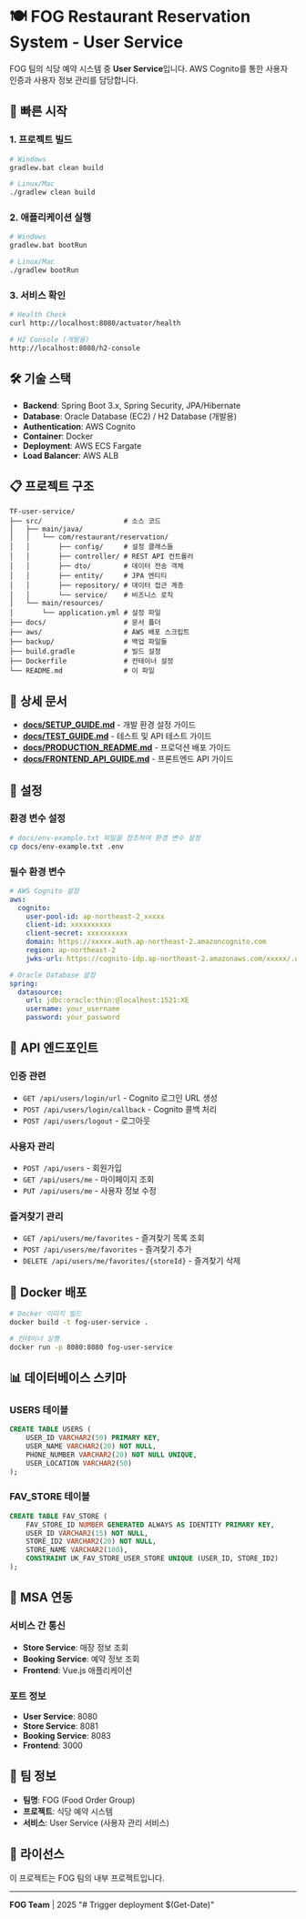 # 🍽️ **FOG Restaurant Reservation System - User Service**

FOG 팀의 식당 예약 시스템 중 **User Service**입니다. AWS Cognito를 통한 사용자 인증과 사용자 정보 관리를 담당합니다.

## 🚀 **빠른 시작**

### **1. 프로젝트 빌드**
```bash
# Windows
gradlew.bat clean build

# Linux/Mac
./gradlew clean build
```

### **2. 애플리케이션 실행**
```bash
# Windows
gradlew.bat bootRun

# Linux/Mac
./gradlew bootRun
```

### **3. 서비스 확인**
```bash
# Health Check
curl http://localhost:8080/actuator/health

# H2 Console (개발용)
http://localhost:8080/h2-console
```

## 🛠️ **기술 스택**

- **Backend**: Spring Boot 3.x, Spring Security, JPA/Hibernate
- **Database**: Oracle Database (EC2) / H2 Database (개발용)
- **Authentication**: AWS Cognito
- **Container**: Docker
- **Deployment**: AWS ECS Fargate
- **Load Balancer**: AWS ALB

## 📋 **프로젝트 구조**

```
TF-user-service/
├── src/                    # 소스 코드
│   ├── main/java/
│   │   └── com/restaurant/reservation/
│   │       ├── config/     # 설정 클래스들
│   │       ├── controller/ # REST API 컨트롤러
│   │       ├── dto/        # 데이터 전송 객체
│   │       ├── entity/     # JPA 엔티티
│   │       ├── repository/ # 데이터 접근 계층
│   │       └── service/    # 비즈니스 로직
│   └── main/resources/
│       └── application.yml # 설정 파일
├── docs/                   # 문서 폴더
├── aws/                    # AWS 배포 스크립트
├── backup/                 # 백업 파일들
├── build.gradle            # 빌드 설정
├── Dockerfile              # 컨테이너 설정
└── README.md               # 이 파일
```

## 📖 **상세 문서**

- **[docs/SETUP_GUIDE.md](docs/SETUP_GUIDE.md)** - 개발 환경 설정 가이드
- **[docs/TEST_GUIDE.md](docs/TEST_GUIDE.md)** - 테스트 및 API 테스트 가이드
- **[docs/PRODUCTION_README.md](docs/PRODUCTION_README.md)** - 프로덕션 배포 가이드
- **[docs/FRONTEND_API_GUIDE.md](docs/FRONTEND_API_GUIDE.md)** - 프론트엔드 API 가이드

## 🔧 **설정**

### **환경 변수 설정**
```bash
# docs/env-example.txt 파일을 참조하여 환경 변수 설정
cp docs/env-example.txt .env
```

### **필수 환경 변수**
```yaml
# AWS Cognito 설정
aws:
  cognito:
    user-pool-id: ap-northeast-2_xxxxx
    client-id: xxxxxxxxxx
    client-secret: xxxxxxxxxx
    domain: https://xxxxx.auth.ap-northeast-2.amazoncognito.com
    region: ap-northeast-2
    jwks-url: https://cognito-idp.ap-northeast-2.amazonaws.com/xxxxx/.well-known/jwks.json

# Oracle Database 설정
spring:
  datasource:
    url: jdbc:oracle:thin:@localhost:1521:XE
    username: your_username
    password: your_password
```

## 📡 **API 엔드포인트**

### **인증 관련**
- `GET /api/users/login/url` - Cognito 로그인 URL 생성
- `POST /api/users/login/callback` - Cognito 콜백 처리
- `POST /api/users/logout` - 로그아웃

### **사용자 관리**
- `POST /api/users` - 회원가입
- `GET /api/users/me` - 마이페이지 조회
- `PUT /api/users/me` - 사용자 정보 수정

### **즐겨찾기 관리**
- `GET /api/users/me/favorites` - 즐겨찾기 목록 조회
- `POST /api/users/me/favorites` - 즐겨찾기 추가
- `DELETE /api/users/me/favorites/{storeId}` - 즐겨찾기 삭제

## 🐳 **Docker 배포**

```bash
# Docker 이미지 빌드
docker build -t fog-user-service .

# 컨테이너 실행
docker run -p 8080:8080 fog-user-service
```

## 📊 **데이터베이스 스키마**

### **USERS 테이블**
```sql
CREATE TABLE USERS (
    USER_ID VARCHAR2(50) PRIMARY KEY,
    USER_NAME VARCHAR2(20) NOT NULL,
    PHONE_NUMBER VARCHAR2(20) NOT NULL UNIQUE,
    USER_LOCATION VARCHAR2(50)
);
```

### **FAV_STORE 테이블**
```sql
CREATE TABLE FAV_STORE (
    FAV_STORE_ID NUMBER GENERATED ALWAYS AS IDENTITY PRIMARY KEY,
    USER_ID VARCHAR2(15) NOT NULL,
    STORE_ID2 VARCHAR2(20) NOT NULL,
    STORE_NAME VARCHAR2(100),
    CONSTRAINT UK_FAV_STORE_USER_STORE UNIQUE (USER_ID, STORE_ID2)
);
```

## 🔗 **MSA 연동**

### **서비스 간 통신**
- **Store Service**: 매장 정보 조회
- **Booking Service**: 예약 정보 조회
- **Frontend**: Vue.js 애플리케이션

### **포트 정보**
- **User Service**: 8080
- **Store Service**: 8081
- **Booking Service**: 8083
- **Frontend**: 3000

## 🤝 **팀 정보**

- **팀명**: FOG (Food Order Group)
- **프로젝트**: 식당 예약 시스템
- **서비스**: User Service (사용자 관리 서비스)

## 📝 **라이선스**

이 프로젝트는 FOG 팀의 내부 프로젝트입니다.

---

**FOG Team** | 2025
"# Trigger deployment $(Get-Date)"  
